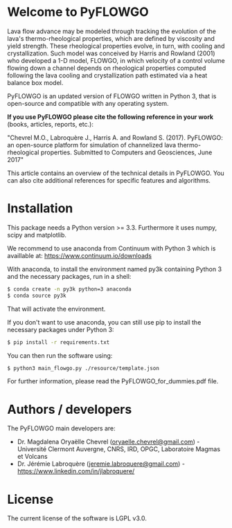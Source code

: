 # Welcome to PyFLOWGO

Lava flow advance may be modeled through tracking the evolution of the lava's thermo-rheological properties, which are defined by viscosity and yield strength. These rheological properties evolve, in turn, with cooling and crystallization. Such model was conceived by Harris and Rowland (2001) who developed a 1-D model, FLOWGO, in which velocity of a control volume flowing down a channel depends on rheological properties computed following the lava cooling and crystallization path estimated via a heat balance box model. 

PyFLOWGO is an updated version of FLOWGO written in Python 3, that is open-source and compatible with any operating system.

**If you use PyFLOWGO please cite the following reference in your work** (books, articles, reports, etc.):

"Chevrel M.O., Labroquère J., Harris A. and Rowland S. (2017). PyFLOWGO: an open-source platform for simulation of channelized lava thermo-rheological properties. Submitted to Computers and Geosciences, June 2017"

This article contains an overview of the technical details in PyFLOWGO. You can also cite additional references for specific features and algorithms.

# Installation
This package needs a Python version >= 3.3.
Furthermore it uses numpy, scipy and matplotlib.

We recommend to use anaconda from Continuum with Python 3 which is availlable at: https://www.continuum.io/downloads

With anaconda, to install the environment named py3k containing Python 3 and the necessary packages, run in a shell:
```sh
$ conda create -n py3k python=3 anaconda
$ conda source py3k
```
That will activate the environment.

If you don't want to use anaconda, you can still use pip to install the necessary packages under Python 3:
```sh
$ pip install -r requirements.txt
```
You can then run the software using:
```sh
$ python3 main_flowgo.py ./resource/template.json
```
For further information, please read the PyFLOWGO_for_dummies.pdf file.

# Authors / developers

The PyFLOWGO main developers are:
   - Dr. Magdalena Oryaëlle Chevrel (oryaelle.chevrel@gmail.com) - Université Clermont Auvergne, CNRS, IRD, OPGC, Laboratoire Magmas et Volcans
   - Dr. Jérémie Labroquère (jeremie.labroquere@gmail.com) - https://www.linkedin.com/in/jlabroquere/

# License
The current license of the software is LGPL v3.0.
